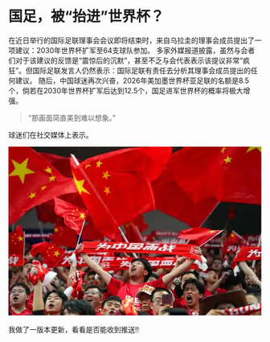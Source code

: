 # 国足，被“抬进”世界杯？

在近日举行的国际足联理事会会议即将结束时，来自乌拉圭的理事会成员提出了一项建议：2030年世界杯扩军至64支球队参加。
多家外媒报道披露，虽然与会者们对于该建议的反馈是“震惊后的沉默”，甚至不乏与会代表表示该提议非常“疯狂”。但国际足联发言人仍然表示：国际足联有责任去分析其理事会成员提出的任何建议。
随后，中国球迷再次兴奋，2026年美加墨世界杯亚足联的名额是8.5个，倘若在2030年世界杯扩军后达到12.5个，国足进军世界杯的概率将极大增强。

> “那画面简直美到难以想象。”

球迷们在社交媒体上表示。

![国足被抬进世界杯](https://raw.githubusercontent.com/naughtyJun/book/refs/heads/main/1/1.webp)


我做了一版本更新，看看是否能收到推送!!




